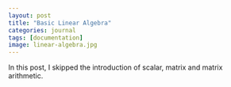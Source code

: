 ```yaml
---
layout: post
title: "Basic Linear Algebra"
categories: journal
tags: [documentation]
image: linear-algebra.jpg
---
```

In this post, I skipped the introduction of scalar, matrix and matrix arithmetic.
<!--stackedit_data:
eyJoaXN0b3J5IjpbNDI2NTk0NTA4LC03Nzk0MTQ2NzMsMTU3Mz
g1MDE2OF19
-->